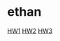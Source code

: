 # ethan
[HW1](https://drive.google.com/file/d/10owlBSWJUtE89H6yErh1ieUxs4V7QDJw/view?usp=sharing)
[HW2](https://drive.google.com/file/d/1Ow9Dr99sHo-eHz0MZb6MIaA_i2z4-X1R/view?usp=sharing)
[HW3](https://drive.google.com/file/d/1jmJamQddF0zWOWbYT80aTJZKP74Uggmy/view?usp=sharing)
